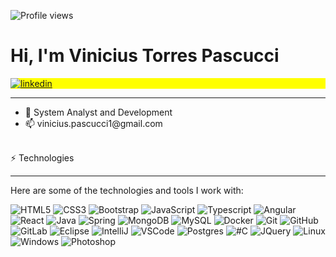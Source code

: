 <p align="left"> <img src="https://komarev.com/ghpvc/?username=ViniciusPascucci&color=yellow" alt="Profile views"/> </p>
<h1 align="left">Hi, I'm Vinicius Torres Pascucci</h1>

<p align="left" style="background:yellow">
<a href="https://github.com/viniciuspascucci1993 target="_blank">
<img align="center" src="https://avatars.githubusercontent.com/u/36245046?s=400&v=4?style=flat&logo=linkedin" alt="linkedin"/>
</a>
</p>
<hr/>
<ul>
  <li>🔭 System Analyst and Development</li>
  <li>📫 vinicius.pascucci1@gmail.com</li>
</ul>

<br>
⚡ Technologies
<hr />
Here are some of the technologies and tools I work with:


![HTML5](https://img.shields.io/badge/-HTML5-E34F26?style=flat-square&logo=html5&logoColor=white)
![CSS3](https://img.shields.io/badge/-CSS3-1572B6?style=flat-square&logo=css3)
![Bootstrap](https://img.shields.io/badge/-Bootstrap-563D7C?style=flat-square&logo=bootstrap)
![JavaScript](https://img.shields.io/badge/-JavaScript-black?style=flat-square&logo=javascript)
![Typescript](https://img.shields.io/badge/TypeScript-007ACC?style=flat-square&logo=typescript&logoColor=white)
![Angular](https://img.shields.io/badge/Angular-DD0031?style=flat-square&logo=angular&logoColor=white)
![React](https://img.shields.io/badge/React-20232A?style=flat-square&logo=react&logoColor=61DAFB)
![Java](https://img.shields.io/badge/Java-ED8B00?style=flat-square&logo=java&logoColor=white)
![Spring](https://img.shields.io/badge/Spring-6DB33F?style=flat-square&logo=spring&logoColor=white)
![MongoDB](https://img.shields.io/badge/MongoDB-4EA94B?style=flat-square&logo=mongodb&logoColor=white)
![MySQL](https://img.shields.io/badge/-MySQL-4479A1?style=flat-square&logo=mysql&logoColor=white)
![Docker](https://img.shields.io/badge/-Docker-2496ED?style=flat-square&logo=docker&logoColor=white)
![Git](https://img.shields.io/badge/GIT-E44C30?style=flat-square&logo=git&logoColor=white)
![GitHub](https://img.shields.io/badge/-GitHub-181717?style=flat-square&logo=github)
![GitLab](	https://img.shields.io/badge/GitLab-330F63?style=flat-square&logo=gitlab&logoColor=white)
![Eclipse](https://img.shields.io/badge/Eclipse-2C2255?style=flat-square&logo=eclipse&logoColor=white)
![IntelliJ](https://img.shields.io/badge/-IntelliJ%20IDEA-black?style=flat-square&logo=intellij-idea&logoColor=white)
![VSCode](https://img.shields.io/badge/-VSCode-007ACC?style=flat-square&logo=visual-studio-code&logoColor=white)
![Postgres](https://img.shields.io/badge/PostgreSQL-316192?style=flat-square&logo=postgresql&logoColor=white)
![#C](https://img.shields.io/badge/C%23-239120?style=flat-square&logo=c-sharp&logoColor=white)
![JQuery](https://img.shields.io/badge/jQuery-0769AD?style=flat-square&logo=jquery&logoColor=white)
![Linux](https://img.shields.io/badge/Linux-FCC624?style=flat-square&logo=linux&logoColor=black)
![Windows](https://img.shields.io/badge/Windows-0078D6?style=flat-square&logo=windows&logoColor=white)
![Photoshop](https://aleen42.github.io/badges/src/photoshop.svg)

